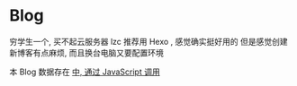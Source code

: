 # Blog
穷学生一个, 买不起云服务器
lzc 推荐用 Hexo , 感觉确实挺好用的
但是感觉创建新博客有点麻烦, 而且换台电脑又要配置环境

本 Blog 数据存在 <a href="http://v.baidu.com" name="Bmob"> 中, 通过 JavaScript 调用
